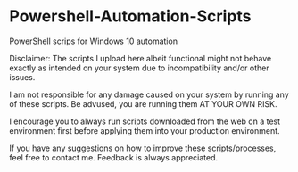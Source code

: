 # Powershell-Automation-Scripts
PowerShell scrips for Windows 10 automation

Disclaimer: 
The scripts I upload here albeit functional might not behave exactly as intended on your system due to incompatibility and/or other issues. 

I am not responsible for any damage caused on your system by running any of these scripts. Be advused, you are running them AT YOUR OWN RISK.

I encourage you to always run scripts downloaded from the web on a test environment first before applying them into your production environment.

If you have any suggestions on how to improve these scripts/processes, feel free to contact me. 
Feedback is always appreciated.
